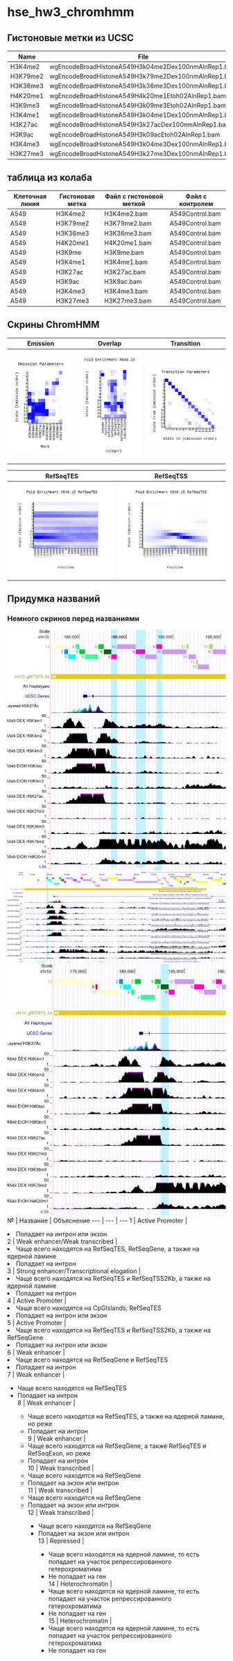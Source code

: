 # hse_hw3_chromhmm
## Гистоновые метки из UCSC
Name | File
--- | ---
H3K4me2 | wgEncodeBroadHistoneA549H3k04me2Dex100nmAlnRep1.bam
H3K79me2 | wgEncodeBroadHistoneA549H3k79me2Dex100nmAlnRep1.bam
H3K36me3 | wgEncodeBroadHistoneA549H3k36me3Dex100nmAlnRep1.bam
H4K20me1 | wgEncodeBroadHistoneA549H4k20me1Etoh02AlnRep1.bam
H3K9me3 | wgEncodeBroadHistoneA549H3k09me3Etoh02AlnRep1.bam
H3K4me1 | wgEncodeBroadHistoneA549H3k04me1Dex100nmAlnRep1.bam
H3K27ac | wgEncodeBroadHistoneA549H3k27acDex100nmAlnRep1.bam
H3K9ac | wgEncodeBroadHistoneA549H3k09acEtoh02AlnRep1.bam
H3K4me3 | wgEncodeBroadHistoneA549H3k04me3Dex100nmAlnRep1.bam
H3K27me3 | wgEncodeBroadHistoneA549H3k27me3Dex100nmAlnRep1.bam


## таблица из колаба

Клеточная линия | Гистоновая метка | Файл с гистоновой меткой | Файл с контролем
--- | --- | --- | ---
A549 | H3K4me2 | H3K4me2.bam | A549Control.bam
A549 | H3K79me2 | H3K79me2.bam | A549Control.bam
A549 | H3K36me3 | H3K36me3.bam | A549Control.bam
A549 | H4K20me1 | H4K20me1.bam | A549Control.bam
A549 | H3K9me | H3K9me.bam | A549Control.bam
A549 | H3K4me1 | H3K4me1.bam | A549Control.bam
A549 | H3K27ac | H3K27ac.bam | A549Control.bam
A549 | H3K9ac | H3K9ac.bam | A549Control.bam
A549 | H3K4me3 | H3K4me3.bam | A549Control.bam
A549 | H3K27me3 | H3K27me3.bam | A549Control.bam


## Скрины ChromHMM

Emission | Overlap | Transition 
 --- | --- | ---
![Image](/data/emissions_15.png) | ![Image](/data/A549_15_overlap.png) | ![Image](/data/transitions_15.png)

RefSeqTES | RefSeqTSS
 --- | --- 
![Image](/data/A549_15_RefSeqTES_neighborhood.png) | ![Image](/data/A549_15_RefSeqTSS_neighborhood.png)


## Придумка названий
### Немного скринов перед названиями
![Image](/data/state_9.png) 
![Image](/data/state_2.png)
![Image](/data/state_6.png)
№ | Название | Объяснение
 --- | --- | ---
1 | Active Promoter | </li><li> Попадает на интрон или экзон </li> 
2 | Weak enhancer/Weak transcribed | </li><li> Чаще всего находятся на RefSeqTES, RefSeqGene, а также на ядерной ламине </li><li> Попадает на интрон </li> 
3 | Strong enhancer/Transcriptional elogation | </li><li> Чаще всего находятся на RefSeqTES и RefSeqTSS2Kb, а также на ядерной ламине </li><li> Попадает на интрон </li> 
4 | Active Promoter | </li><li> Чаще всего находятся на CpGIslands, RefSeqTES </li><li> Попадает на интрон или экзон </li> 
5 | Active Promoter | </li><li> Чаще всего находятся на RefSeqTES и RefSeqTSS2Kb, а также на RefSeqGene </li><li> Попадает на интрон или экзон </li> 
6 | Weak enhancer | </li><li> Чаще всего находятся на RefSeqGene и RefSeqTES </li><li> Попадает на интрон </li> 
7 | Weak enhancer | <ul><li> Чаще всего находятся на RefSeqTES </li><li> Попадает на интрон </li> 
8 | Weak enhancer | <ul><li> Чаще всего находятся на RefSeqTES, а также на ядерной ламине, но реже </li><li> Попадает на интрон </li> 
9 | Weak enhancer | </li><li> Чаще всего находятся на RefSeqGene, а также RefSeqTES и RefSeqExon, но реже </li><li> Попадает на интрон </li> 
10 | Weak transcribed | </li><li> Чаще всего находятся на RefSeqGene </li><li> Попадает на экзон или интрон </li> 
11 | Weak transcribed | </li><li> Чаще всего находятся на RefSeqGene </li><li> Попадает на экзон или интрон </li> 
12 | Weak transcribed | <ul><li> Чаще всего находятся на RefSeqGene </li><li> Попадает на экзон или интрон </li> 
13 | Repressed | <ul><li> Чаще всего находятся на ядерной ламине, то есть попадает на участок репрессированного гетерохроматима </li><li> Не попадает на ген </li> 
14 | Heterochromatin | </li><li> Чаще всего находятся на ядерной ламине, то есть попадает на участок репрессированного гетерохроматима </li><li> Не попадает на ген </li> 
15 | Heterochromatin | </li><li> Чаще всего находятся на ядерной ламине, то есть попадает на участок репрессированного гетерохроматима </li><li> Не попадает на ген </li> 

